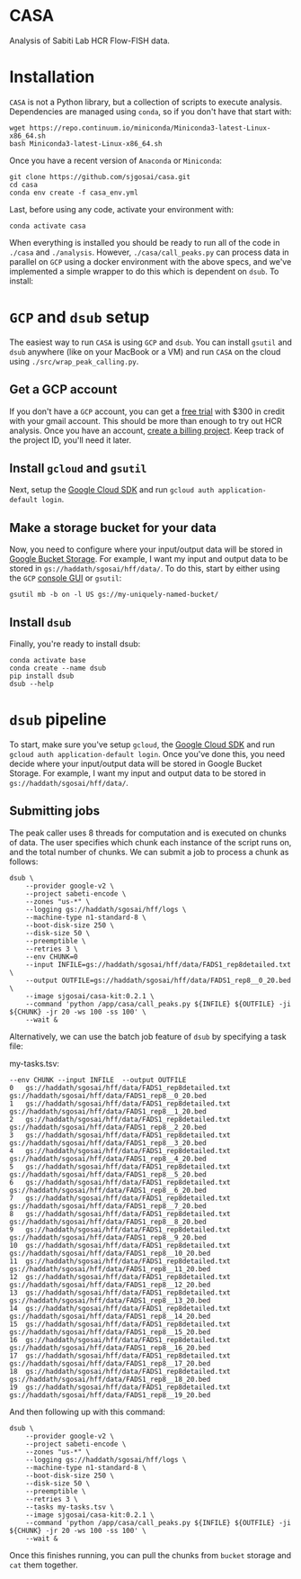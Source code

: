 # CASA
Analysis of Sabiti Lab HCR Flow-FISH data.

# Installation

`CASA` is not a Python library, but a collection of scripts to execute analysis. Dependencies are managed using `conda`, so if you don't have that start with:

```
wget https://repo.continuum.io/miniconda/Miniconda3-latest-Linux-x86_64.sh
bash Miniconda3-latest-Linux-x86_64.sh
```

Once you have a recent version of `Anaconda` or `Miniconda`:

```
git clone https://github.com/sjgosai/casa.git
cd casa
conda env create -f casa_env.yml
```

Last, before using any code, activate your environment with:

```
conda activate casa
```

When everything is installed you should be ready to run all of the code in `./casa` and `./analysis`. However, `./casa/call_peaks.py` can process data in parallel on `GCP` using a docker environment with the above specs, and we've implemented a simple wrapper to do this which is dependent on `dsub`. To install:

# `GCP` and `dsub` setup

The easiest way to run `CASA` is using `GCP` and `dsub`. You can install `gsutil` and `dsub` anywhere (like on your MacBook or a VM) and run `CASA` on the cloud using `./src/wrap_peak_calling.py`. 

## Get a GCP account

If you don't have a `GCP` account, you can get a [free trial](https://cloud.google.com/free/) with $300 in credit with your gmail account. This should be more than enough to try out HCR analysis. Once you have an account, [create a billing project](https://console.cloud.google.com/projectcreate). Keep track of the project ID, you'll need it later.

## Install `gcloud` and `gsutil`

Next, setup the [Google Cloud SDK](https://cloud.google.com/deployment-manager/docs/step-by-step-guide/installation-and-setup "GCloud SDK Docs") and run `gcloud auth application-default login`. 

## Make a storage bucket for your data

Now, you need to configure where your input/output data will be stored in [Google Bucket Storage](https://cloud.google.com/storage/docs/quickstarts). For example, I want my input and output data to be stored in `gs://haddath/sgosai/hff/data/`. To do this, start by either using the `GCP` [console GUI](https://console.cloud.google.com/storage/browser) or `gsutil`:

```
gsutil mb -b on -l US gs://my-uniquely-named-bucket/
```

## Install `dsub`

Finally, you're ready to install dsub:

```
conda activate base
conda create --name dsub
pip install dsub
dsub --help
```


# `dsub` pipeline
To start, make sure you've setup `gcloud`, the [Google Cloud SDK](https://cloud.google.com/deployment-manager/docs/step-by-step-guide/installation-and-setup "GCloud SDK Docs") and run `gcloud auth application-default login`. Once you've done this, you need decide where your input/output data will be stored in Google Bucket Storage. For example, I want my input and output data to be stored in `gs://haddath/sgosai/hff/data/`.

## Submitting jobs
The peak caller uses 8 threads for computation and is executed on chunks of data. The user specifies which chunk each instance of the script runs on, and the total number of chunks. We can submit a job to process a chunk as follows:
```
dsub \
	--provider google-v2 \
	--project sabeti-encode \
	--zones "us-*" \
	--logging gs://haddath/sgosai/hff/logs \
	--machine-type n1-standard-8 \
	--boot-disk-size 250 \
	--disk-size 50 \
	--preemptible \
	--retries 3 \
	--env CHUNK=0
	--input INFILE=gs://haddath/sgosai/hff/data/FADS1_rep8detailed.txt \
	--output OUTFILE=gs://haddath/sgosai/hff/data/FADS1_rep8__0_20.bed \
	--image sjgosai/casa-kit:0.2.1 \
	--command 'python /app/casa/call_peaks.py ${INFILE} ${OUTFILE} -ji ${CHUNK} -jr 20 -ws 100 -ss 100' \
	--wait &

```

Alternatively, we can use the batch job feature of `dsub` by specifying a task file:

my-tasks.tsv:
```
--env CHUNK	--input INFILE	--output OUTFILE
0	gs://haddath/sgosai/hff/data/FADS1_rep8detailed.txt	gs://haddath/sgosai/hff/data/FADS1_rep8__0_20.bed
1	gs://haddath/sgosai/hff/data/FADS1_rep8detailed.txt	gs://haddath/sgosai/hff/data/FADS1_rep8__1_20.bed
2	gs://haddath/sgosai/hff/data/FADS1_rep8detailed.txt	gs://haddath/sgosai/hff/data/FADS1_rep8__2_20.bed
3	gs://haddath/sgosai/hff/data/FADS1_rep8detailed.txt	gs://haddath/sgosai/hff/data/FADS1_rep8__3_20.bed
4	gs://haddath/sgosai/hff/data/FADS1_rep8detailed.txt	gs://haddath/sgosai/hff/data/FADS1_rep8__4_20.bed
5	gs://haddath/sgosai/hff/data/FADS1_rep8detailed.txt	gs://haddath/sgosai/hff/data/FADS1_rep8__5_20.bed
6	gs://haddath/sgosai/hff/data/FADS1_rep8detailed.txt	gs://haddath/sgosai/hff/data/FADS1_rep8__6_20.bed
7	gs://haddath/sgosai/hff/data/FADS1_rep8detailed.txt	gs://haddath/sgosai/hff/data/FADS1_rep8__7_20.bed
8	gs://haddath/sgosai/hff/data/FADS1_rep8detailed.txt	gs://haddath/sgosai/hff/data/FADS1_rep8__8_20.bed
9	gs://haddath/sgosai/hff/data/FADS1_rep8detailed.txt	gs://haddath/sgosai/hff/data/FADS1_rep8__9_20.bed
10	gs://haddath/sgosai/hff/data/FADS1_rep8detailed.txt	gs://haddath/sgosai/hff/data/FADS1_rep8__10_20.bed
11	gs://haddath/sgosai/hff/data/FADS1_rep8detailed.txt	gs://haddath/sgosai/hff/data/FADS1_rep8__11_20.bed
12	gs://haddath/sgosai/hff/data/FADS1_rep8detailed.txt	gs://haddath/sgosai/hff/data/FADS1_rep8__12_20.bed
13	gs://haddath/sgosai/hff/data/FADS1_rep8detailed.txt	gs://haddath/sgosai/hff/data/FADS1_rep8__13_20.bed
14	gs://haddath/sgosai/hff/data/FADS1_rep8detailed.txt	gs://haddath/sgosai/hff/data/FADS1_rep8__14_20.bed
15	gs://haddath/sgosai/hff/data/FADS1_rep8detailed.txt	gs://haddath/sgosai/hff/data/FADS1_rep8__15_20.bed
16	gs://haddath/sgosai/hff/data/FADS1_rep8detailed.txt	gs://haddath/sgosai/hff/data/FADS1_rep8__16_20.bed
17	gs://haddath/sgosai/hff/data/FADS1_rep8detailed.txt	gs://haddath/sgosai/hff/data/FADS1_rep8__17_20.bed
18	gs://haddath/sgosai/hff/data/FADS1_rep8detailed.txt	gs://haddath/sgosai/hff/data/FADS1_rep8__18_20.bed
19	gs://haddath/sgosai/hff/data/FADS1_rep8detailed.txt	gs://haddath/sgosai/hff/data/FADS1_rep8__19_20.bed
```

And then following up with this command:

```
dsub \
	--provider google-v2 \
	--project sabeti-encode \
	--zones "us-*" \
	--logging gs://haddath/sgosai/hff/logs \
	--machine-type n1-standard-8 \
	--boot-disk-size 250 \
	--disk-size 50 \
	--preemptible \
	--retries 3 \
	--tasks my-tasks.tsv \
	--image sjgosai/casa-kit:0.2.1 \
	--command 'python /app/casa/call_peaks.py ${INFILE} ${OUTFILE} -ji ${CHUNK} -jr 20 -ws 100 -ss 100' \
	--wait &
```

Once this finishes running, you can pull the chunks from `bucket` storage and `cat` them together.
